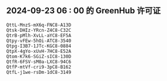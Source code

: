 ## 2024-09-23 06 : 00 的 GreenHub 许可证
```
QttL-MnzS-mX6q-FNC8-A13D
Qtsk-DHIz-YRcn-Z4C8-C32C
QtrB-pMlh-XvLL-aYC8-EF5A
Qtpy-vFEw-5hOi-ATC8-3540
Qtpg-I3B7-1JTc-KGC8-0884
QtpX-4gYo-xUvH-7HC8-E52A
Qtom-K7k6-SGiZ-sIC8-130D
QtfR-6FSV-sM0a-LXC8-94C6
QtfP-mtVf-cri9-3pC8-B162
QtfL-j1we-rsDm-1dC8-3149
```
